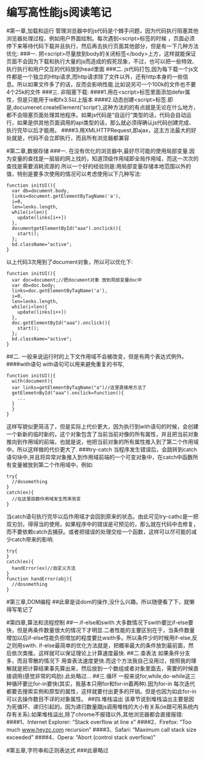 # 编写高性能js阅读笔记
#第一章,加载和运行
管理浏览器中的js代码是个棘手问题，因为代码执行阻塞其他浏览器处理过程，例如用户界面绘制。每次遇到\<script\>标签的时候
，页面必须停下来等待代码下载并且执行，然后再去执行页面其他部分，但是有一下几种方法优化:
###一.
把\<script\>尽量放到body的关闭标签\</body\>上方，这样就能保证页面不会因为下载和执行大量的js而造成的假死现象，不过，也可以把一些特效、执行执行和用户交互的代码放到head里面
###二.
js代码打包,因为每下载一个js文件都是一个独立的Http请求,而http请求除了文件以外，还有http本身的一些信息。所以如果文件多了的话，反而会影响性能.比如说另可一个100k的文件也不要4个25k的文件
###三.
非阻塞下载:
####1.用在\<script\>标签里面添加defer属性，但是只能用于ie和fx3.5以上版本
####2.动态创建\<script\>标签.即是,documenet.createElement('script'),这种方法的的有点就是无论在什么地方，都不会阻塞页面处理其他程序。如果js代码是“自运行”类型的话，代码会自动运行，如果是供其他页面调用的api类型的话，那么就必须得确认js代码创建完成、执行完毕以后才能用。
####3.用XMLHTTPRequest,即ajax，这主方法最大的好处就是，代码不会立即执行，而且所有浏览器都兼容

#第二章,数据存储
###一.
在没有优化的浏览器中,最好尽可能的使用局部变量.因为变量的查找是一层层的网上找的，知道顶级作用域即全局作用域，而这一次次的查找是需要消耗资源的.所以一个好的经验则是:用局部变量存储本地范围以外的值，特别是要多次使用的情况可以考虑使用以下几种写法:
```
function initUI(){
  var db=document.body,
  links=document.getElementByTagName('a'),
  i=0,
  len=lenks.length,
  while(i<len){
    update(links[i++])
  },
  documentgetElementById("aaa").onclick(){
    start();
  };
  bd.className="active";
}
```
以上代码3次用到了document对象，所以可以优化下:
```
function initUI(){
  var doc=document;//把document对象 放到局部变量doc中
  var db=doc.body;
  links=doc.getElementByTagName('a'),
  i=0,
  len=lenks.length,
  while(i<len){
    update(links[i++])
  },
  doc.getElementById("aaa").onclick(){
    start();
  };
  bd.className="active";
}
```
##二.
一般来说运行时的上下文作用域不会被改变，但是有两个表达式例外。
####with语句
with语句可以用来避免重复的书写,
```
function initUI(){
  with(document){
  var links=getElementByTagName("a")//这里直接用方法了
  getElemetnById("aaa").onclick=function(){
    ...
  }
  }
}
```
这样写貌似更简洁了，但是实际上代价更大，因为执行到with语句的时候，会创建一个新新的临时新的，这个对象包含了当前当前对像的所有属性，并且把当前对象推向到作用域的前端，也就是说，他把当前对象的所有属性推入到了第二个作用域中。所以这样做的代价更大了.
###try-catch
当程序发生错误后，会跳转到catch语句块中,并且将异常对象推入到作用域前端的一个可变对象中，在catch中函数所有变量被放到第二个作用域中，例如:
```
try{
  //dosomething
}
catch(ex){
  //在这里函数作用域发生而来改变
}
```

当catch语句执行完毕以后作用域才会回到原来的状态。由此可见try-cathc是一把双刃剑，得得当的使用，如果程序中的错误是可预见的，那么就在代码中去修复，而不要依赖catch去捕获。或者把错误的处理交给一个函数，这样可以尽可能的减少catch带来的影响.
```
try{
}
catch(ex){
  handError(ex)//自定义方法
}
function handError(obj){
  //dosomething
}
```
#第三章,DOM编程
##此章是谈dom的操作,没什么兴趣。所以随便看了下，就懒得写笔记了



#第四章,算法和流程控制
##一.if-else和swith
大多数情况下swith要比if-else要快，但是再条件数量很大的情况下才明显.二者性能的主要区别在于，当条件数量增加以后if-else性能负担增加的程度要比wsith多。所以条件少的时候用if-else,反之则用swith.
if-else最简单的优化方法就是，把概率最大的条件放到最前面，然后依次类推。这样就可以保证理论上计算速度最快.
##二.查表法
如果条件分支多，而且零散的情况下 用查表法速度更快.而这个方法我自己没用过，按照我的理解就是把计算结果事先算出来，然后放到一个数组或者对象里面去，需要的时候直接调用(感觉非常的鸡肋).此处略过...
##三.循环
一般来说for,while,do-while这三种循环要比for-in要快(其实，我基本只用for和for-in着两种).因为for-in 每次迭代都要去搜索实例和原型的属性，这样就要付出更多的开销。但是也因为如此for-in可以去操作数目不详的对象属性。
##四.堆栈溢出
该章节说到堆栈溢出主要是因为死循环、递归引起的。因为递归数量跟js调用堆栈的大小有关系(ie跟可用系统内存有关系).如果堆栈溢出,除了chrome不报错以外,其他浏览器都会直接报错:
####1、Internet Explorer: “Stack overflow at line x”
####2、Firefox: “Too much www.heyzc.com recursion”
####3、Safari: “Maximum call stack size exceeded”
####4、Opera: “Abort (control stack overflow)”

#第五章,字符串和正则表达式
###此章略过

